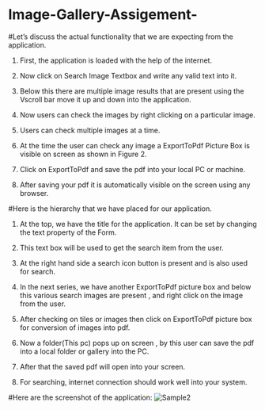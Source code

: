 # Image-Gallery-Assigement-

#Let’s discuss the actual functionality that we are expecting from the application.

1. First, the application is loaded with the help of the internet.

2. Now click on Search Image Textbox and write any valid text into it.

3. Below this there are multiple image results that are present using the Vscroll bar move it up and down into the application.

4. Now users can check the images by right clicking on a particular image.

5. Users can check multiple images at a time.

6. At the time the user can check any image a ExportToPdf Picture Box is visible on screen as shown in Figure 2.

7. Click on ExportToPdf and save the pdf into your local PC or machine.

8. After saving your pdf it is automatically visible on the screen using any browser.


#Here is the hierarchy that we have placed for our application.

1. At the top, we have the title for the application. It can be set by changing the text property of the Form.

2. This text box will be used to get the search item from the user.

3. At the right hand side a search icon button is present and is also used for search.

4. In the next series, we have another ExportToPdf picture box and below this various search images are present , and right click on the image from the user.

5. After checking on tiles or images then click on ExportToPdf picture box for conversion of images into pdf.

6. Now a folder(This pc) pops up on screen , by this user can save the pdf into a local folder or gallery into the PC.

7. After that the saved pdf will open into your screen. 

8. For searching, internet connection should work well into your system.

#Here are the screenshot of the application:
![Sample2](https://user-images.githubusercontent.com/60550123/118392103-5cc7b780-b655-11eb-8b71-821eee84d5f5.PNG)
